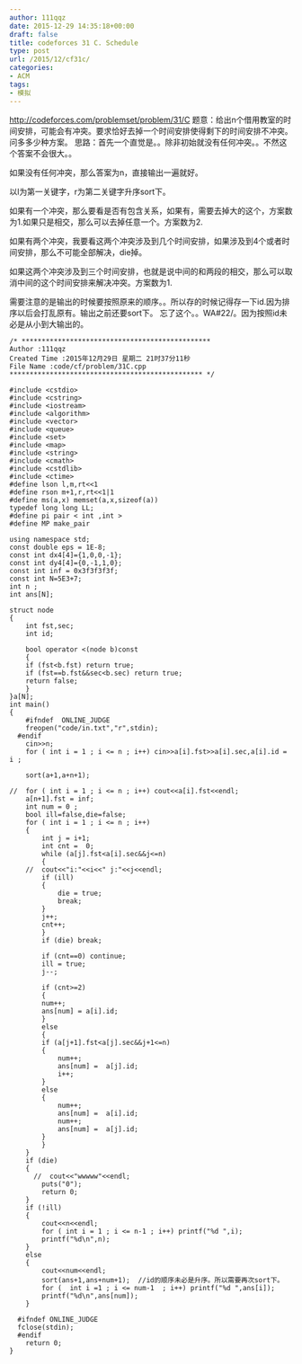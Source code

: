 ```yaml
---
author: 111qqz
date: 2015-12-29 14:35:18+00:00
draft: false
title: codeforces 31 C. Schedule
type: post
url: /2015/12/cf31c/
categories:
- ACM
tags:
- 模拟
---
```


http://codeforces.com/problemset/problem/31/C
题意：给出n个借用教室的时间安排，可能会有冲突。要求恰好去掉一个时间安排使得剩下的时间安排不冲突。问多多少种方案。
思路：首先一个直觉是。。除非初始就没有任何冲突。。不然这个答案不会很大。。

如果没有任何冲突，那么答案为n，直接输出一遍就好。

以l为第一关键字，r为第二关键字升序sort下。

如果有一个冲突，那么要看是否有包含关系，如果有，需要去掉大的这个，方案数为1.如果只是相交，那么可以去掉任意一个。方案数为2.

如果有两个冲突，我要看这两个冲突涉及到几个时间安排，如果涉及到4个或者时间安排，那么不可能全部解决，die掉。

如果这两个冲突涉及到三个时间安排，也就是说中间的和两段的相交，那么可以取消中间的这个时间安排来解决冲突。方案数为1.

需要注意的是输出的时候要按照原来的顺序。。所以存的时候记得存一下id.因为排序以后会打乱原有。输出之前还要sort下。 忘了这个。。WA#22/。因为按照id未必是从小到大输出的。





    
    /* ***********************************************
    Author :111qqz
    Created Time :2015年12月29日 星期二 21时37分11秒
    File Name :code/cf/problem/31C.cpp
    ************************************************ */
    
    #include <cstdio>
    #include <cstring>
    #include <iostream>
    #include <algorithm>
    #include <vector>
    #include <queue>
    #include <set>
    #include <map>
    #include <string>
    #include <cmath>
    #include <cstdlib>
    #include <ctime>
    #define lson l,m,rt<<1
    #define rson m+1,r,rt<<1|1
    #define ms(a,x) memset(a,x,sizeof(a))
    typedef long long LL;
    #define pi pair < int ,int >
    #define MP make_pair
    
    using namespace std;
    const double eps = 1E-8;
    const int dx4[4]={1,0,0,-1};
    const int dy4[4]={0,-1,1,0};
    const int inf = 0x3f3f3f3f;
    const int N=5E3+7;
    int n ;
    int ans[N];
    
    struct node
    {
        int fst,sec;
        int id;
    
        bool operator <(node b)const
        {
    	if (fst<b.fst) return true;
    	if (fst==b.fst&&sec<b.sec) return true;
    	return false;
        }
    }a[N];
    int main()
    {
    	#ifndef  ONLINE_JUDGE 
    	freopen("code/in.txt","r",stdin);
      #endif
    	cin>>n;
    	for ( int i = 1 ; i <= n ; i++) cin>>a[i].fst>>a[i].sec,a[i].id = i ;
    
    	sort(a+1,a+n+1);
    
    //	for ( int i = 1 ; i <= n ; i++) cout<<a[i].fst<<endl;
    	a[n+1].fst = inf;
    	int num = 0 ;
    	bool ill=false,die=false;
    	for ( int i = 1 ; i <= n ; i++)
    	{
    	    int j = i+1;
    	    int cnt =  0;
    	    while (a[j].fst<a[i].sec&&j<=n)
    	    {
    	//	cout<<"i:"<<i<<" j:"<<j<<endl;
    		if (ill)
    		{
    		    die = true;
    		    break;
    		}
    		j++;
    		cnt++;
    	    }
    	    if (die) break;
    	    
    	    if (cnt==0) continue;
    	    ill = true;
    	    j--;
    	    
    	    if (cnt>=2)
    	    {
    		num++;
    		ans[num] = a[i].id;
    	    }
    	    else
    	    {
    		if (a[j+1].fst<a[j].sec&&j+1<=n)
    		{
    		    num++;
    		    ans[num] =  a[j].id;
    		    i++;
    		}
    		else
    		{
    		    num++;
    		    ans[num] =  a[i].id;
    		    num++;
    		    ans[num] =  a[j].id;
    		}
    	    }
    	}
    	if (die)
    	{
    	  //  cout<<"wwwww"<<endl;
    	    puts("0");
    	    return 0;
    	}
    	if (!ill)
    	{
    	    cout<<n<<endl;
    	    for ( int i = 1 ; i <= n-1 ; i++) printf("%d ",i);
    	    printf("%d\n",n);
    	}
    	else
    	{
    	    cout<<num<<endl;
    	    sort(ans+1,ans+num+1);  //id的顺序未必是升序。所以需要再次sort下。
    	    for (  int i =1 ; i <= num-1  ; i++) printf("%d ",ans[i]);
    	    printf("%d\n",ans[num]);
    	}
    
      #ifndef ONLINE_JUDGE  
      fclose(stdin);
      #endif
        return 0;
    }
    



